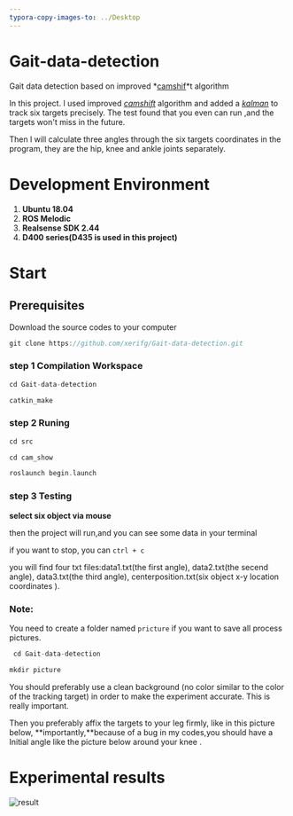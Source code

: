 ```yaml
---
typora-copy-images-to: ../Desktop
---
```


# Gait-data-detection
Gait data detection based on improved *<u>camshif</u>*t algorithm

In this project. l used improved <u>*camshift*</u> algorithm and added a *<u>kalman</u>* to track six targets precisely. The test found that you even can run ,and the targets won't miss in the future.

Then l will calculate three angles through the six targets coordinates in the program, they are the hip, knee and ankle joints separately.

# Development Environment

1. **Ubuntu 18.04**
2. **ROS Melodic**
3. **Realsense SDK 2.44**
4. **D400 series(D435 is used in this project)**

# Start

## Prerequisites

Download the source codes to your computer

```c++
git clone https://github.com/xerifg/Gait-data-detection.git
```



### step 1 Compilation Workspace

```c++
cd Gait-data-detection

catkin_make
```

### step 2 Runing 

```c++
cd src

cd cam_show

roslaunch begin.launch
```

### step 3 Testing

**select six object via mouse**

then the project will run,and you can see some data in your terminal

if you want to stop, you can `ctrl + c`

you will find four txt files:data1.txt(the first angle), data2.txt(the secend angle), data3.txt(the third angle), centerposition.txt(six object x-y location coordinates ).

### Note:

You need to create a folder named `pricture` if you want to save all process pictures.

```c++
 cd Gait-data-detection

mkdir picture
```

You should preferably use a clean background (no color similar to the color of the tracking target) in order to make the experiment accurate. This is really important.

Then you preferably  affix the targets to your leg firmly, like in this picture below, **importantly,**because of a bug in my codes,you should have a Initial angle like the picture below around your knee .

# Experimental results

![result](/home/xrf/catkin_ws/Results/result.jpg)